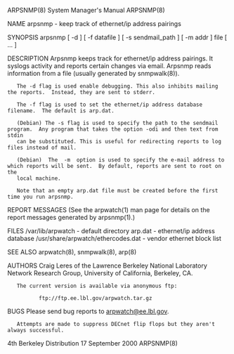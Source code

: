 ARPSNMP(8)                                                    System Manager's Manual                                                   ARPSNMP(8)

NAME
       arpsnmp - keep track of ethernet/ip address pairings

SYNOPSIS
       arpsnmp [ -d ]
               [ -f datafile ]
               [ -s sendmail_path ]
               [ -m addr ]
               file [ ...  ]

DESCRIPTION
       Arpsnmp keeps track for ethernet/ip address pairings. It syslogs activity and reports certain changes via email.  Arpsnmp reads information
       from a file (usually generated by snmpwalk(8)).

       The -d flag is used enable debugging. This also inhibits mailing the reports.  Instead, they are sent to stderr.

       The -f flag is used to set the ethernet/ip address database filename.  The default is arp.dat.

       (Debian) The -s flag is used to specify the path to the sendmail program.  Any program that takes the option -odi and then text from  stdin
       can be substituted. This is useful for redirecting reports to log files instead of mail.

       (Debian)  The  -m  option is used to specify the e-mail address to which reports will be sent.  By default, reports are sent to root on the
       local machine.

       Note that an empty arp.dat file must be created before the first time you run arpsnmp.

REPORT MESSAGES
       (See the arpwatch(1) man page for details on the report messages generated by arpsnmp(1).)

FILES
       /var/lib/arpwatch - default directory
       arp.dat - ethernet/ip address database
       /usr/share/arpwatch/ethercodes.dat - vendor ethernet block list

SEE ALSO
       arpwatch(8), snmpwalk(8), arp(8)

AUTHORS
       Craig Leres of the Lawrence Berkeley National Laboratory Network Research Group, University of California, Berkeley, CA.

       The current version is available via anonymous ftp:

              ftp://ftp.ee.lbl.gov/arpwatch.tar.gz

BUGS
       Please send bug reports to arpwatch@ee.lbl.gov.

       Attempts are made to suppress DECnet flip flops but they aren't always successful.

4th Berkeley Distribution                                        17 September 2000                                                      ARPSNMP(8)
